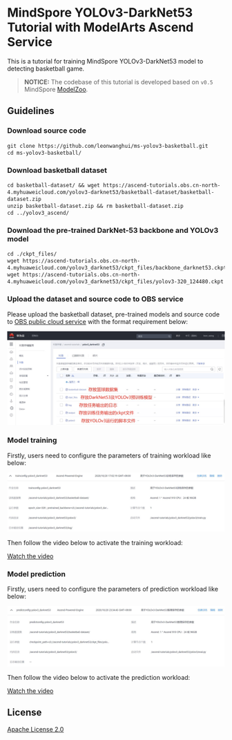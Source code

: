 # MindSpore YOLOv3-DarkNet53 Tutorial with ModelArts Ascend Service

This is a tutorial for training MindSpore YOLOv3-DarkNet53 model to detecting basketball game.

> **NOTICE:** The codebase of this tutorial is developed based on `v0.5` MindSpore [ModelZoo](https://gitee.com/mindspore/mindspore/tree/r0.5/model_zoo/yolov3_darknet53).

## Guidelines

### Download source code

```
git clone https://github.com/leonwanghui/ms-yolov3-basketball.git
cd ms-yolov3-basketball/
```

### Download basketball dataset

```
cd basketball-dataset/ && wget https://ascend-tutorials.obs.cn-north-4.myhuaweicloud.com/yolov3-darknet53/basketball-dataset/basketball-dataset.zip
unzip basketball-dataset.zip && rm basketball-dataset.zip
cd ../yolov3_ascend/
```

### Download the pre-trained DarkNet-53 backbone and YOLOv3 model

```
cd ./ckpt_files/
wget https://ascend-tutorials.obs.cn-north-4.myhuaweicloud.com/yolov3_darknet53/ckpt_files/backbone_darknet53.ckpt
wget https://ascend-tutorials.obs.cn-north-4.myhuaweicloud.com/yolov3_darknet53/ckpt_files/yolov3-320_124480.ckpt
```

### Upload the dataset and source code to OBS service

Please upload the basketball dataset, pre-trained models and source code to [OBS public cloud service](https://www.huaweicloud.com/product/obs.html) with the format requirement below:

<img src="../docs/data_upload_obs.jpg" alt="OBS Data Upload" width="600"/>

### Model training

Firstly, users need to configure the parameters of training workload like below:

<img src="../docs/yolov3_trainconfig.jpg" alt="YOLOv3 Train Config" width="600"/>

Then follow the video below to activate the training workload:

[Watch the video](https://ascend-tutorials.obs.cn-north-4.myhuaweicloud.com/yolov3_darknet53/demo/yolov3_train_demo.mp4)

### Model prediction

Firstly, users need to configure the parameters of prediction workload like below:

<img src="../docs/yolov3_predictconfig.jpg" alt="YOLOv3 Predict Config" width="600"/>

Then follow the video below to activate the prediction workload:

[Watch the video](https://ascend-tutorials.obs.cn-north-4.myhuaweicloud.com/yolov3_darknet53/demo/yolov3_predict_demo.mp4)

## License

[Apache License 2.0](../LICENSE)

